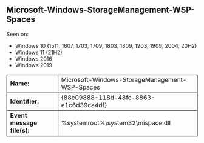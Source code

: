 ## Microsoft-Windows-StorageManagement-WSP-Spaces

Seen on:
* Windows 10 (1511, 1607, 1703, 1709, 1803, 1809, 1903, 1909, 2004, 20H2)
* Windows 11 (21H2)
* Windows 2016
* Windows 2019

<table border="1" class="docutils">
  <tbody>
    <tr>
      <td><b>Name:</b></td>
      <td>Microsoft-Windows-StorageManagement-WSP-Spaces</td>
    </tr>
    <tr>
      <td><b>Identifier:</b></td>
      <td>{88c09888-118d-48fc-8863-e1c6d39ca4df}</td>
    </tr>
    <tr>
      <td><b>Event message file(s):</b></td>
      <td>%systemroot%\system32\mispace.dll</td>
    </tr>
  </tbody>
</table>

&nbsp;

